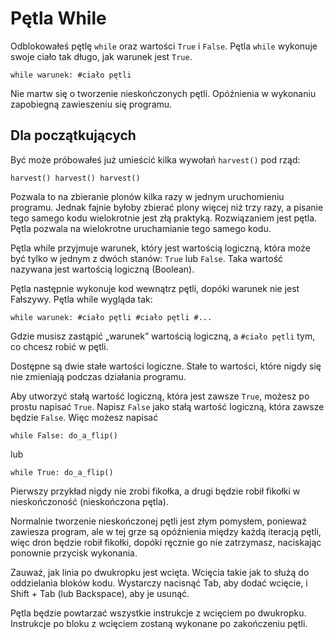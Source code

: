 # Pętla While
Odblokowałeś pętlę `while` oraz wartości `True` i `False`. Pętla `while` wykonuje swoje ciało tak długo, jak warunek jest `True`.

`while warunek:
	#ciało pętli`

Nie martw się o tworzenie nieskończonych pętli. Opóźnienia w wykonaniu zapobiegną zawieszeniu się programu.

## Dla początkujących
Być może próbowałeś już umieścić kilka wywołań `harvest()` pod rząd:

`harvest()
harvest()
harvest()`

Pozwala to na zbieranie plonów kilka razy w jednym uruchomieniu programu.
Jednak fajnie byłoby zbierać plony więcej niż trzy razy, a pisanie tego samego kodu wielokrotnie jest złą praktyką.
Rozwiązaniem jest pętla.
Pętla pozwala na wielokrotne uruchamianie tego samego kodu.

Pętla while przyjmuje warunek, który jest wartością logiczną, która może być tylko w jednym z dwóch stanów: `True` lub `False`.
Taka wartość nazywana jest wartością logiczną (Boolean).

Pętla następnie wykonuje kod wewnątrz pętli, dopóki warunek nie jest Fałszywy.
Pętla while wygląda tak:

`while warunek:
	#ciało pętli
	#ciało pętli
	#...`
	
Gdzie musisz zastąpić „warunek” wartością logiczną, a `#ciało pętli` tym, co chcesz robić w pętli.

Dostępne są dwie stałe wartości logiczne. Stałe to wartości, które nigdy się nie zmieniają podczas działania programu.

Aby utworzyć stałą wartość logiczną, która jest zawsze `True`, możesz po prostu napisać `True`. Napisz `False` jako stałą wartość logiczną, która zawsze będzie `False`.
Więc możesz napisać


`while False:
	do_a_flip()`

lub

`while True:
	do_a_flip()`

Pierwszy przykład nigdy nie zrobi fikołka, a drugi będzie robił fikołki w nieskończoność (nieskończona pętla).

Normalnie tworzenie nieskończonej pętli jest złym pomysłem, ponieważ zawiesza program, ale w tej grze są opóźnienia między każdą iteracją pętli, więc dron będzie robił fikołki, dopóki ręcznie go nie zatrzymasz, naciskając ponownie przycisk wykonania.

Zauważ, jak linia po dwukropku jest wcięta. Wcięcia takie jak to służą do oddzielania bloków kodu.
Wystarczy nacisnąć Tab, aby dodać wcięcie, i Shift + Tab (lub Backspace), aby je usunąć.

Pętla będzie powtarzać wszystkie instrukcje z wcięciem po dwukropku.
Instrukcje po bloku z wcięciem zostaną wykonane po zakończeniu pętli.
